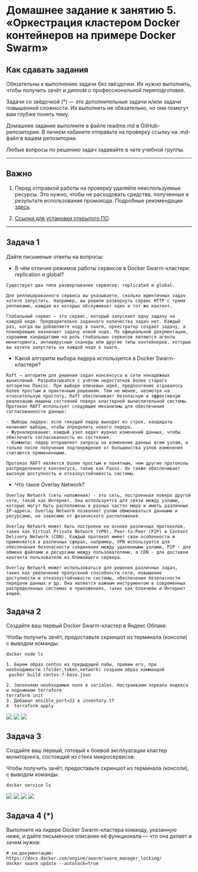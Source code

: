 # Домашнее задание к занятию 5. «Оркестрация кластером Docker контейнеров на примере Docker Swarm»

## Как сдавать задания

Обязательны к выполнению задачи без звёздочки. Их нужно выполнить, чтобы получить зачёт и диплом о профессиональной переподготовке.

Задачи со звёдочкой (*) — это дополнительные задачи и/или задачи повышенной сложности. Их выполнять не обязательно, но они помогут вам глубже понять тему.

Домашнее задание выполните в файле readme.md в GitHub-репозитории. В личном кабинете отправьте на проверку ссылку на .md-файл в вашем репозитории.

Любые вопросы по решению задач задавайте в чате учебной группы.

---


## Важно

1. Перед отправкой работы на проверку удаляйте неиспользуемые ресурсы.
Это нужно, чтобы не расходовать средства, полученные в результате использования промокода.
Подробные рекомендации [здесь](https://github.com/netology-code/virt-homeworks/blob/virt-11/r/README.md).

2. [Ссылки для установки открытого ПО](https://github.com/netology-code/devops-materials/blob/master/README.md).

---

## Задача 1

Дайте письменые ответы на вопросы:

- В чём отличие режимов работы сервисов в Docker Swarm-кластере: replication и global?
```
Существует два типа развертывания сервисов: replicated и global.

Для реплицированного сервиса вы указываете, сколько идентичных задач хотите запустить. Например, вы решили развернуть сервис HTTP с тремя репликами, каждая из которых обслуживает один и тот же контент.

Глобальный сервис — это сервис, который запускает одну задачу на каждой ноде. Предварительно заданного количества задач нет. Каждый раз, когда вы добавляете ноду в swarm, оркестратор создает задачу, а планировщик назначает задачу новой ноде. По официальной документации, хорошими кандидатами на роль глобальных сервисов являются агенты мониторинга, антивирусные сканеры или другие типы контейнеров, которые вы хотите запустить на каждой ноде в swarm.
```
- Какой алгоритм выбора лидера используется в Docker Swarm-кластере?
```
Raft — алгоритм для решения задач консенсуса в сети ненадёжных вычислений. Разрабатывался с учётом недостатков более старого алгоритма Паксос. При выборе ключевых идей, предпочтение отдавалось более простым и практичным решениям. Тем не менее, несмотря на относительную простоту, Raft обеспечивает безопасную и эффективную реализацию машины состояний поверх кластерной вычислительной системы.
Протокол RAFT использует следующие механизмы для обеспечения согласованности данных:

- Выборы лидера: если текущий лидер выходит из строя, кандидаты начинают выборы, чтобы определить нового лидера.
- Журналирование: каждый узел ведет журнал изменений данных, чтобы обеспечить согласованность их состояния.
- Коммиты: лидер отправляет запросы на изменение данных всем узлам, и только после получения подтверждения от большинства узлов изменения считаются примененными.

Протокол RAFT является более простым и понятным, чем другие протоколы распределенного консенсуса, такие как Paxos. Он также обеспечивает высокую доступность и отказоустойчивость системы.

```
- Что такое Overlay Network?
```
Overlay Network (сеть наложения) - это сеть, построенная поверх другой сети, такой как Интернет. Она используется для связи между узлами, которые могут быть расположены в разных частях мира и иметь различные IP-адреса. Overlay Network позволяет узлам обмениваться данными и ресурсами, не зависимо от физического расположения.

Overlay Network может быть построена на основе различных протоколов, таких как Virtual Private Network (VPN), Peer-to-Peer (P2P) и Content Delivery Network (CDN). Каждый протокол имеет свои особенности и применяется в различных сферах, например, VPN используется для обеспечения безопасности соединения между удаленными узлами, P2P - для обмена файлами и ресурсами между пользователями, а CDN - для доставки контента пользователю из ближайшего сервера.

Overlay Network может использоваться для решения различных задач, таких как увеличение пропускной способности сети, повышение доступности и отказоустойчивости системы, обеспечение безопасности передачи данных и др. Она является важным инструментом в современных распределенных системах и приложениях, таких как блокчейн и Интернет вещей.
```

## Задача 2

Создайте ваш первый Docker Swarm-кластер в Яндекс Облаке.

Чтобы получить зачёт, предоставьте скриншот из терминала (консоли) с выводом команды:
```
docker node ls
```
```
1. Берем образ centos из предыдущей лабы, правим его, при необходимости (folder,token,network) создаем образ коммандой
 packer build centos-7-base.json

2. Заполняем необходимые поля в variales. Настраиваем зеркала яндекса и поднимаем terraform
terraform init
3. Добавил ansible_port=22 в inventory.tf
4  terraform apply
```
![](https://github.com/MikhailChervyakov/devops-netology/blob/main/05-virt-05-docker-swarm/images/1.png)
![](https://github.com/MikhailChervyakov/devops-netology/blob/main/05-virt-05-docker-swarm/images/2.png)
![](https://github.com/MikhailChervyakov/devops-netology/blob/main/05-virt-05-docker-swarm/images/3.png)
## Задача 3

Создайте ваш первый, готовый к боевой эксплуатации кластер мониторинга, состоящий из стека микросервисов.

Чтобы получить зачёт, предоставьте скриншот из терминала (консоли), с выводом команды:
```
docker service ls
```
![](https://github.com/MikhailChervyakov/devops-netology/blob/main/05-virt-05-docker-swarm/images/4.png)
![](https://github.com/MikhailChervyakov/devops-netology/blob/main/05-virt-05-docker-swarm/images/5.png)
![](https://github.com/MikhailChervyakov/devops-netology/blob/main/05-virt-05-docker-swarm/images/6.png)
![](https://github.com/MikhailChervyakov/devops-netology/blob/main/05-virt-05-docker-swarm/images/7.png)


## Задача 4 (*)

Выполните на лидере Docker Swarm-кластера команду, указанную ниже, и дайте письменное описание её функционала — что она делает и зачем нужна:
```
# см.документацию: https://docs.docker.com/engine/swarm/swarm_manager_locking/
docker swarm update --autolock=true
```


